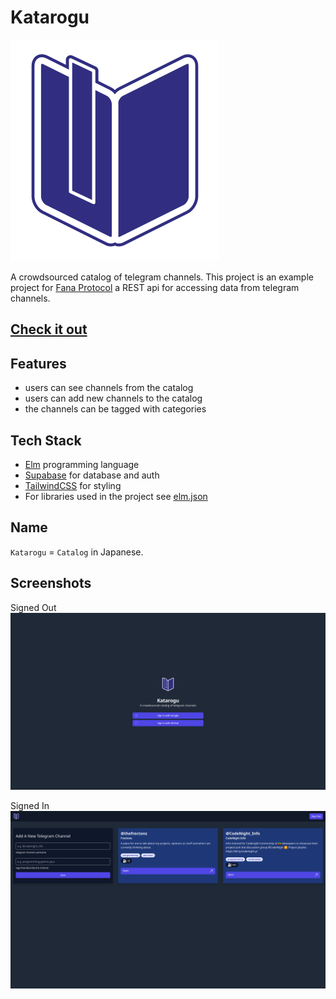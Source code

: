 # Katarogu

![logo](./public/favicon.svg)

A crowdsourced catalog of telegram channels. This project is an example project for [Fana Protocol](https://github.com/baydisng13/fana-doc/blob/main/README.md) a REST api for accessing data from telegram channels.

## [Check it out](https://katarogu.netlify.app/)

## Features

- users can see channels from the catalog
- users can add new channels to the catalog
- the channels can be tagged with categories

## Tech Stack

- [Elm](https://elm-lang.org/) programming language
- [Supabase](https://supabase.io/) for database and auth
- [TailwindCSS](https://tailwindcss.com/) for styling
- For libraries used in the project see [elm.json](./elm.json)

## Name

`Katarogu` = `Catalog` in Japanese.

## Screenshots

Signed Out
![Signed Out](./screenshots/SignedOut.png)

Signed In
![Signed In](./screenshots/SignedIn.png)
